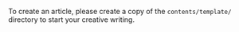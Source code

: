 To create an article, please create a copy of the `contents/template/` directory to start your creative writing.